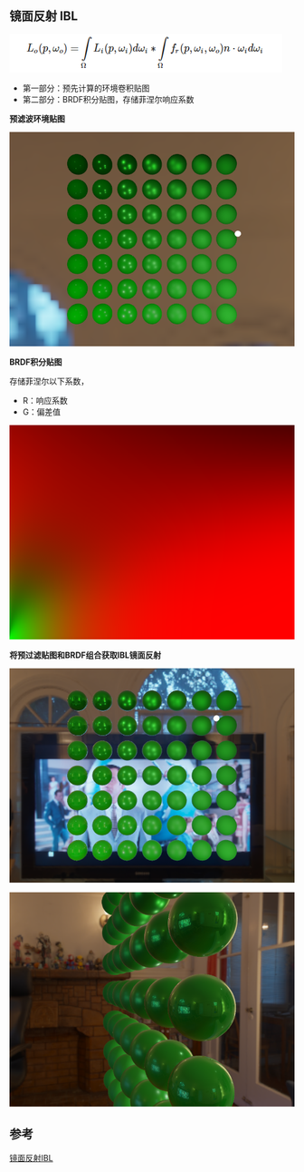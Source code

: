 ## 镜面反射 IBL

![image-20211224155928576](images/image-20211224155928576.png)

- 第一部分：预先计算的环境卷积贴图
- 第二部分：BRDF积分贴图，存储菲涅尔响应系数

**预滤波环境贴图**

![image-20211224160828377](images/image-20211224160828377.png)

**BRDF积分贴图**

存储菲涅尔以下系数，

- R：响应系数
- G：偏差值

![image-20211224160934384](images/image-20211224160934384.png)

**将预过滤贴图和BRDF组合获取IBL镜面反射**

![image-20211224161347300](images/image-20211224161347300.png)

![image-20211224161421597](images/image-20211224161421597.png)

## 参考

[镜面反射IBL](https://learnopengl-cn.github.io/07%20PBR/03%20IBL/02%20Specular%20IBL/#ibl)
